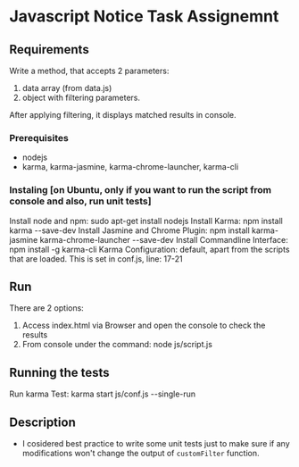 # Javascript Notice Task Assignemnt

## Requirements

Write a method, that accepts 2 parameters: 
1. data array (from data.js)
2. object with filtering parameters.

After applying filtering, it displays matched results in console.

### Prerequisites

- nodejs
- karma, karma-jasmine, karma-chrome-launcher, karma-cli

### Instaling [on Ubuntu, only if you want to run the script from console and also, run unit tests]
Install node and npm:
	sudo apt-get install nodejs
Install Karma: 
	npm install karma --save-dev
Install Jasmine and Chrome Plugin: 
	npm install karma-jasmine karma-chrome-launcher --save-dev 
Install Commandline Interface: 
	npm install -g karma-cli
Karma Configuration: default, apart from the scripts that are loaded. This is set in conf.js, line: 17-21

## Run

There are 2 options:
1. Access index.html via Browser and open the console to check the results
2. From console under the command:
	node js/script.js

## Running the tests
Run karma Test:
	 karma start js/conf.js --single-run

## Description

* I cosidered best practice to write some unit tests just to make sure if any modifications won't change the output of `customFilter` function.




